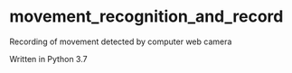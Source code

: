 # movement_recognition_and_record
Recording of movement detected by computer web camera

Written in Python 3.7
